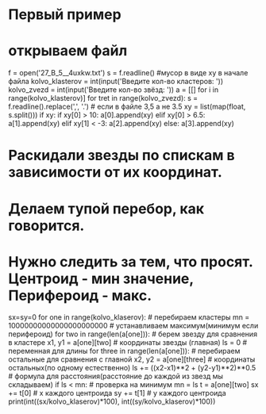 # Первый пример
# открываем файл
f = open('27_B_5__4uxkw.txt')
s = f.readline() #мусор в виде xy в начале файла
kolvo_klasterov = int(input('Введите кол-во кластеров: '))
kolvo_zvezd = int(input('Введите кол-во звёзд: '))
a = [[] for i in range(kolvo_klasterov)]
for tret in range(kolvo_zvezd):
    s = f.readline().replace(',', '.') # если в файле 3,5 а не 3.5
    xy = list(map(float, s.split()))
    if xy:
        if xy[0] > 10:
            a[0].append(xy)
        elif xy[0] > 6.5:
            a[1].append(xy)
        elif xy[1] < -3:
            a[2].append(xy)
        else:
            a[3].append(xy)
# Раскидали звезды по спискам в зависимости от их координат.
# Делаем тупой перебор, как говорится.
# Нужно следить за тем, что просят. Центроид - мин значение, Перифероид - макс.
sx=sy=0
for one in range(kolvo_klaserov): # перебираем кластеры
    mn = 10000000000000000000000 # устанавливаем максимум(минимум если перифероид)
    for two in range(len(a[one])): # берем звезду для сравнения в кластере
        x1, y1 = a[one][two] # координаты звезды (главная)
        ls = 0 # переменная для длины
        for three in range(len(a[one])): # перебираем остальные для сравнения с главной
            x2, y2 = a[one][three] # координаты остальных(по одному естественно)
            ls += ((x2-x1)**2 + (y2-y1)**2)**0.5 # формула для расстояния(расстояние до каждой из звезд мы складываем)
        if ls < mn: # проверка на минимум
            mn = ls
            t = a[one][two]
    sx += t[0] # х каждого центроида
    sy += t[1] # y каждого центроида
print(int((sx/kolvo_klaserov)*100), int((sy/kolvo_klaserov)*100))
